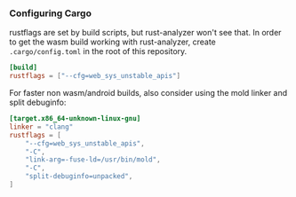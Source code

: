 ### Configuring Cargo
rustflags are set by build scripts, but rust-analyzer won't see that. In order to get the wasm build working with rust-analyzer, create `.cargo/config.toml` in the root of this repository.
```toml
[build]
rustflags = ["--cfg=web_sys_unstable_apis"]
```

For faster non wasm/android builds, also consider using the mold linker and split debuginfo:
```toml
[target.x86_64-unknown-linux-gnu]
linker = "clang"
rustflags = [
    "--cfg=web_sys_unstable_apis",
    "-C",
    "link-arg=-fuse-ld=/usr/bin/mold",
    "-C",
    "split-debuginfo=unpacked",
]

```
